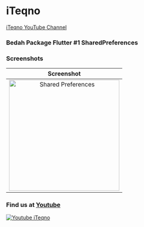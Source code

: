 # iTeqno

[iTeqno YouTube Channel](http://www.youtube.com/channel/UCX6HusthxcaY12RDJkyJrXQ)

### Bedah Package Flutter #1 SharedPreferences

### Screenshots
| Screenshot |
|:----------:|
| <img width="300" alt="Shared Preferences" src="https://user-images.githubusercontent.com/343957/160266328-39d68a02-2c80-4f40-af2f-379dbce8a0b1.png"> |

### Find us at [Youtube](https://youtu.be/goAK0h_dp5U)
[![Youtube iTeqno](http://img.youtube.com/vi/goAK0h_dp5U/0.jpg)](https://youtu.be/goAK0h_dp5U "Shared Preferences")
